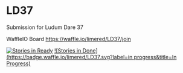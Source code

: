 # LD37
Submission for Ludum Dare 37

WaffleIO Board https://waffle.io/limered/LD37/join 

[![Stories in Ready](https://badge.waffle.io/limered/LD37.svg?label=ready&title=Ready)](http://waffle.io/limered/LD37) [![Stories in Done](https://badge.waffle.io/limered/LD37.svg?label=in progress&title=In Progress)](http://waffle.io/limered/LD37)
